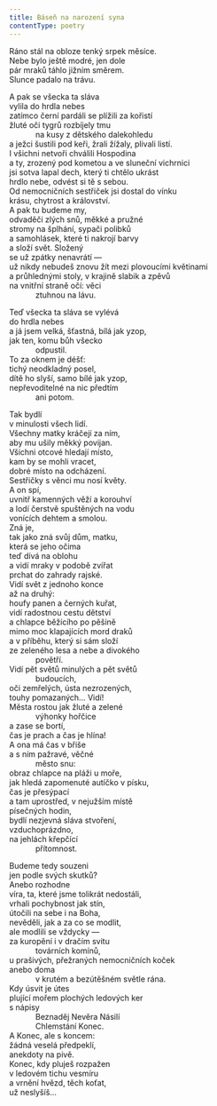 ```yaml
---
title: Báseň na narození syna
contentType: poetry
---
```


<section>

Ráno stál na obloze tenký srpek měsíce.  
Nebe bylo ještě modré, jen dole  
pár mraků táhlo jižním směrem.  
Slunce padalo na trávu.

</section>

<section>

A pak se všecka ta sláva  
vylila do hrdla nebes  
zatímco černí pardáli se plížili za kořistí  
žluté oči tygrů rozbíjely tmu  
            na kusy z dětského dalekohledu  
a ježci šustili pod keři, žrali žížaly, plivali listí.  
I všichni netvoři chválili Hospodina  
a ty, zrozený pod kometou a ve sluneční vichrnici  
jsi sotva lapal dech, který ti chtělo ukrást  
hrdlo nebe, odvést si tě s sebou.  
Od nemocničních sestřiček jsi dostal do vínku  
krásu, chytrost a království.  
A pak tu budeme my,  
odvaděči zlých snů, měkké a pružné  
stromy na šplhání, sypači polibků  
a samohlásek, které ti nakrojí barvy  
a složí svět. Složený  
se už zpátky nenavrátí —  
už nikdy nebudeš znovu žít mezi plovoucími květinami  
a průhlednými stoly, v krajině slabik a zpěvů  
na vnitřní straně očí: věci  
            ztuhnou na lávu.

</section>

<section>

Teď všecka ta sláva se vylévá  
do hrdla nebes  
a já jsem velká, šťastná, bílá jak yzop,  
jak ten, komu bůh všecko  
            odpustil.  
To za oknem je déšť:  
tichý neodkladný posel,  
dítě ho slyší, samo bílé jak yzop,  
nepřevoditelné na nic předtím  
            ani potom.

</section>


<section>

Tak bydlí  
v minulosti všech lidí.  
Všechny matky kráčejí za ním,  
aby mu ušily měkký povijan.  
Všichni otcové hledají místo,  
kam by se mohli vracet,  
dobré místo na odcházení.  
Sestřičky s věnci mu nosí květy.  
A on spí,  
uvnitř kamenných věží a korouhví  
a lodí čerstvě spuštěných na vodu  
vonících dehtem a smolou.  
Zná je,  
tak jako zná svůj dům, matku,  
která se jeho očima  
teď dívá na oblohu  
a vidí mraky v podobě zvířat  
prchat do zahrady rajské.  
Vidí svět z jednoho konce  
až na druhý:  
houfy panen a černých kuřat,  
vidí radostnou cestu dětství  
a chlapce běžícího po pěšině  
mimo moc klapajících mord draků  
a v příběhu, který si sám složí  
ze zeleného lesa a nebe a divokého  
            povětří.  
Vidí pět světů minulých a pět světů  
            budoucích,  
oči zemřelých, ústa nezrozených,  
touhy pomazaných… Vidí!  
Města rostou jak žluté a zelené  
            výhonky hořčice  
a zase se bortí,  
čas je prach a čas je hlína!  
A ona má čas v břiše  
a s ním pažravé, věčné  
            město snu:  
obraz chlapce na pláži u moře,  
jak hledá zapomenuté autíčko v písku,  
čas je přesýpací  
a tam uprostřed, v nejužším místě  
písečných hodin,  
bydlí nezjevná sláva stvoření,  
vzduchoprázdno,  
na jehlách křepčící  
            přítomnost.

</section>

<section>

Budeme tedy souzeni  
jen podle svých skutků?  
Anebo rozhodne  
víra, ta, které jsme tolikrát nedostáli,  
vrhali pochybnost jak stín,  
útočili na sebe i na Boha,  
nevěděli, jak a za co se modlit,  
ale modlili se vždycky —  
za kuropění i v dračím svitu  
            továrních komínů,  
u prašivých, přežraných nemocničních koček  
anebo doma  
            v krutém a bezútěšném světle rána.  
Kdy úsvit je útes  
plující mořem plochých ledových ker  
s nápisy  
            Beznaděj Nevěra Násilí  
            Chlemstání Konec.  
A Konec, ale s koncem:  
žádná veselá předpeklí,  
anekdoty na pivě.  
Konec, kdy pluješ rozpažen  
v ledovém tichu vesmíru  
a vrnění hvězd, těch koťat,  
už neslyšíš…

</section>
